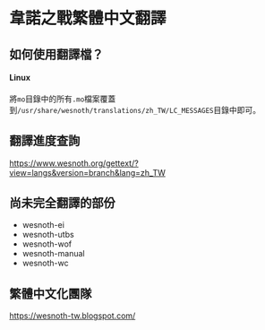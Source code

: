 韋諾之戰繁體中文翻譯
==========

## 如何使用翻譯檔？

#### Linux

將`mo`目錄中的所有`.mo`檔案覆蓋到`/usr/share/wesnoth/translations/zh_TW/LC_MESSAGES`目錄中即可。

## 翻譯進度查詢

https://www.wesnoth.org/gettext/?view=langs&version=branch&lang=zh_TW

## 尚未完全翻譯的部份

* wesnoth-ei
* wesnoth-utbs
* wesnoth-wof
* wesnoth-manual
* wesnoth-wc

## 繁體中文化團隊

https://wesnoth-tw.blogspot.com/